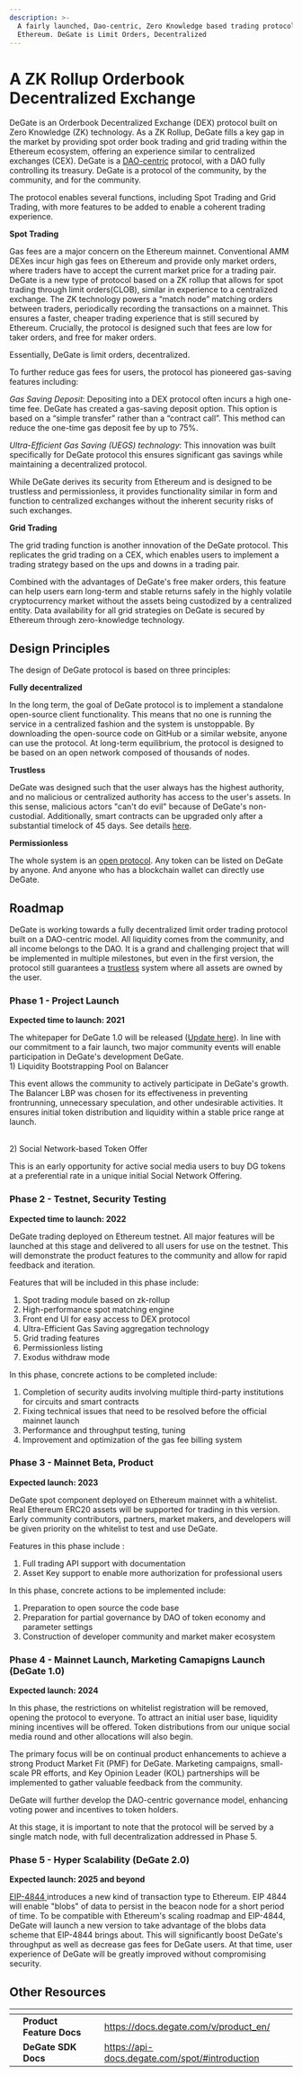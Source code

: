 ```yaml
---
description: >-
  A fairly launched, Dao-centric, Zero Knowledge based trading protocol built on
  Ethereum. DeGate is Limit Orders, Decentralized
---
```


# A ZK Rollup Orderbook Decentralized Exchange

DeGate is an Orderbook Decentralized Exchange (DEX) protocol built on Zero Knowledge (ZK) technology. As a ZK Rollup, DeGate fills a key gap in the market by providing spot order book trading and grid trading within the Ethereum ecosystem, offering an experience similar to centralized exchanges (CEX). DeGate is a [DAO-centric](what-is-degate/degate-dao.md) protocol, with a DAO fully controlling its treasury. DeGate is a protocol of the community, by the community, and for the community.

The protocol enables several functions, including Spot Trading and Grid Trading, with more features to be added to enable a coherent trading experience.

**Spot Trading**

Gas fees are a major concern on the Ethereum mainnet. Conventional AMM DEXes incur high gas fees on Ethereum and provide only market orders, where traders have to accept the current market price for a trading pair. DeGate is a new type of protocol based on a ZK rollup that allows for spot trading through limit orders(CLOB), similar in experience to a centralized exchange. The ZK technology powers a “match node” matching orders between traders, periodically recording the transactions on a mainnet. This ensures a faster, cheaper trading experience that is still secured by Ethereum. Crucially, the protocol is designed such that fees are low for taker orders, and free for maker orders.

Essentially, DeGate is limit orders, decentralized.

To further reduce gas fees for users, the protocol has pioneered gas-saving features including:

_Gas Saving Deposit_: Depositing into a DEX protocol often incurs a high one-time fee. DeGate has created a gas-saving deposit option. This option is based on a “simple transfer” rather than a “contract call”. This method can reduce the one-time gas deposit fee by up to 75%.

_Ultra-Efficient Gas Saving (UEGS) technology_: This innovation was built specifically for DeGate protocol this ensures significant gas savings while maintaining a decentralized protocol.

While DeGate derives its security from Ethereum and is designed to be trustless and permissionless, it provides functionality similar in form and function to centralized exchanges without the inherent security risks of such exchanges.

**Grid Trading**

The grid trading function is another innovation of the DeGate protocol. This replicates the grid trading on a CEX, which enables users to implement a trading strategy based on the ups and downs in a trading pair.

Combined with the advantages of DeGate's free maker orders, this feature can help users earn long-term and stable returns safely in the highly volatile cryptocurrency market without the assets being custodized by a centralized entity. Data availability for all grid strategies on DeGate is secured by Ethereum through zero-knowledge technology.

## Design Principles

The design of DeGate protocol is based on three principles:

**Fully decentralized**

In the long term, the goal of DeGate protocol is to implement a standalone open-source client functionality. This means that no one is running the service in a centralized fashion and the system is unstoppable. By downloading the open-source code on GitHub or a similar website, anyone can use the protocol. At long-term equilibrium, the protocol is designed to be based on an open network composed of thousands of nodes.

**Trustless**

DeGate was designed such that the user always has the highest authority, and no malicious or centralized authority has access to the user's assets. In this sense, malicious actors "can't do evil" because of DeGate's non-custodial. Additionally, smart contracts can be upgraded only after a substantial timelock of 45 days. See details [here](what-is-degate/trustless-and-decentralized.md).

**Permissionless**

The whole system is an [open protocol](what-is-degate/permissionless-listing.md). Any token can be listed on DeGate by anyone. And anyone who has a blockchain wallet can directly use DeGate.

## Roadmap

DeGate is working towards a fully decentralized limit order trading protocol built on a DAO-centric model. All liquidity comes from the community, and all income belongs to the DAO. It is a grand and challenging project that will be implemented in multiple milestones, but even in the first version, the protocol still guarantees a [trustless](what-is-degate/trustless-and-decentralized.md) system where all assets are owned by the user.

### Phase 1 - Project Launch

**Expected time to launch: 2021**

The whitepaper for DeGate 1.0 will be released ([Update here](https://medium.com/degate/degate-is-coming-eab53e115f62)). In line with our commitment to a fair launch, two major community events will enable participation in DeGate's development DeGate.\
1\) Liquidity Bootstrapping Pool on Balancer

This event allows the community to actively participate in DeGate's growth. The Balancer LBP was chosen for its effectiveness in preventing frontrunning, unnecessary speculation, and other undesirable activities. It ensures initial token distribution and liquidity within a stable price range at launch.

\
2\) Social Network-based Token Offer

This is an early opportunity for active social media users to buy DG tokens at a preferential rate in a unique initial Social Network Offering.

### Phase 2 - Testnet, Security Testing

**Expected time to launch: 2022**

DeGate trading deployed on Ethereum testnet. All major features will be launched at this stage and delivered to all users for use on the testnet. This will demonstrate the product features to the community and allow for rapid feedback and iteration.

Features that will be included in this phase include:

1. Spot trading module based on zk-rollup
2. High-performance spot matching engine
3. Front end UI for easy access to DEX protocol
4. Ultra-Efficient Gas Saving aggregation technology
5. Grid trading features
6. Permissionless listing
7. Exodus withdraw mode

In this phase, concrete actions to be completed include:

1. Completion of security audits involving multiple third-party institutions for circuits and smart contracts
2. Fixing technical issues that need to be resolved before the official mainnet launch
3. Performance and throughput testing, tuning
4. Improvement and optimization of the gas fee billing system

### Phase 3 - Mainnet Beta, Product

**Expected launch: 2023**

DeGate spot component deployed on Ethereum mainnet with a whitelist. Real Ethereum ERC20 assets will be supported for trading in this version. Early community contributors, partners, market makers, and developers will be given priority on the whitelist to test and use DeGate.

Features in this phase include :

1. Full trading API support with documentation
2. Asset Key support to enable more authorization for professional users

In this phase, concrete actions to be implemented include:

1. Preparation to open source the code base
2. Preparation for partial governance by DAO of token economy and parameter settings
3. Construction of developer community and market maker ecosystem

### Phase 4 - Mainnet Launch, Marketing Camapigns Launch (DeGate 1.0)

**Expected launch: 2024**

In this phase, the restrictions on whitelist registration will be removed, opening the protocol to everyone. To attract an initial user base, liquidity mining incentives will be offered. Token distributions from our unique social media round and other allocations will also begin.

The primary focus will be on continual product enhancements to achieve a strong Product Market Fit (PMF) for DeGate. Marketing campaigns, small-scale PR efforts, and Key Opinion Leader (KOL) partnerships will be implemented to gather valuable feedback from the community.

DeGate will further develop the DAO-centric governance model, enhancing voting power and incentives to token holders.

At this stage, it is important to note that the protocol will be served by a single match node, with full decentralization addressed in Phase 5.

### Phase 5 - Hyper Scalability (DeGate 2.0)

**Expected launch: 2025 and beyond**

[EIP-4844 ](https://eips.ethereum.org/EIPS/eip-4844)introduces a new kind of transaction type to Ethereum. EIP 4844 will enable "blobs" of data to persist in the beacon node for a short period of time. To be compatible with Ethereum's scaling roadmap and EIP-4844, DeGate will launch a new version to take advantage of the blobs data scheme that EIP-4844 brings about. This will significantly boost DeGate's throughput as well as decrease gas fees for DeGate users. At that time, user experience of DeGate will be greatly improved without compromising security.

## Other Resources

<table data-view="cards"><thead><tr><th></th><th></th><th></th><th data-hidden data-card-target data-type="content-ref"></th></tr></thead><tbody><tr><td></td><td><strong>Product Feature Docs</strong></td><td></td><td><a href="https://docs.degate.com/v/product_en/">https://docs.degate.com/v/product_en/</a></td></tr><tr><td></td><td><strong>DeGate SDK Docs</strong></td><td></td><td><a href="https://api-docs.degate.com/spot/#introduction">https://api-docs.degate.com/spot/#introduction</a></td></tr></tbody></table>
